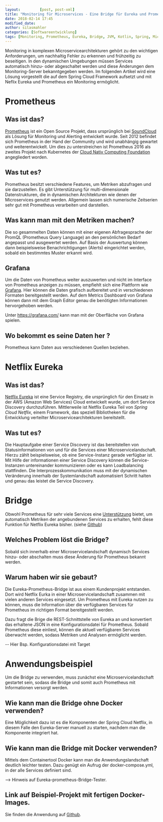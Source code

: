 ```yaml
---
layout:         [post, post-xml]              
title: "Monitoring für Microservices - Eine Bridge für Eureka und Prometheus"
date: 2018-02-14 17:45
modified_date:
author: silasmahler
categories: [Softwareentwicklung]
tags: [Monitoring, Prometheus, Eureka, Bridge, JVM, Kotlin, Spring, Microservices]
---
```


Monitoring in komplexen Microservicearchitekturen gehört zu den wichtigen Anforderungen, um nachhaltig  Fehler zu erkennen und frühzeitig zu beseitigen. In den dynamischen Umgebungen müssen Services automatisch hinzu- oder abgeschaltet werden und diese Änderungen dem Monitoring-Server bekanntgegeben werden. Im folgenden Artikel wird eine Lösung vorgestellt die auf dem Spring Cloud Framework aufsetzt und mit Neflix Eureka und Prometheus ein Monitoring ermöglicht.


# Prometheus

## Was ist das?
[Prometheus](https://www.prometheus.io/) ist ein Open Source Projekt, dass ursprünglich bei [SoundCloud](https://soundcloud.com/) als Lösung für Monitoring und Alerting entwickelt wurde. Seit 2012 befindet sich Prometheus in der Hand der Community und wird unabhängig gewartet und weiterentwickelt. Um dies zu unterstreichen ist Prometheus 2016 als zweites Projekt nach Kubernetes der [Cloud Nativ Computing Foundation](https://www.cncf.io/) angegliedert worden.

## Was tut es?

Prometheus besitzt verschiedene Features, um Metriken abzufragen und sie darzustellen. Es gibt Unterstützung für multi-dimensionale Datenstrukturen, die in dynamischen Architekturen wie denen der Microservices genutzt werden. Allgemein lassen sich numerische Zeitserien sehr gut mit Prometheus verarbeiten und darstellen.

## Was kann man mit den Metriken machen?

Die so gesammelten Daten können mit einer eigenen Abfragesprache der PromQL (Prometheus Query Language) an den persönlichen Bedarf angepasst und ausgewertet werden. Auf Basis der Auswertung können dann beispielsweise Benachrichtigungen (Alerts) eingerichtet werden, sobald ein bestimmtes Muster erkannt wird.

## Grafana

Um die Daten von Prometheus weiter auszuwerten und nicht im Interface von Prometheus anzeigen zu müssen, empfiehlt sich eine Plattform wie [Grafana](https://grafana.com/). Hier können die Daten grafisch aufbereitet und in verschiedenen Formaten bereitgestellt werden. Auf dem Metrics Dashboard von Grafana können dann mit dem Graph Editor genau die benötigten Informationen hervorgehoben werden.

Unter https://grafana.com/ kann man mit der Oberfläche von Grafana spielen.

## Wo bekommt es seine Daten her ? 
Prometheus kann Daten aus verschiedenen Quellen beziehen.


# Netflix Eureka

## Was ist das?

[Netflix Eureka](https://github.com/Netflix/eureka) ist eine Service Registry, die ursprünglich für den Einsatz in der AWS (Amazon Web Services) Cloud entwickelt wurde, um dort Service Discovery durchzuführen. Mittlerweile ist Netflix Eureka Teil von *Spring Cloud Netflix*, einem Framework, das speziell Bibliotheken für die Entwicklung verteilter Microservicearchitekturen bereitstellt.

## Was tut es?

Die Hauptaufgabe einer Service Discovery ist das bereitstellen von Statusinformationen von und für die Services einer Microservicelandschaft. Hierzu zählt beispielsweise, ob eine Service-Instanz gerade verfügbar ist. Mit Hilfe der informationen einer Service Discovery können die Service-Instanzen untereinander kommunizieren oder es kann Loadbalancing stattfinden.  Die Interprozesskommunikation muss mit der dynamischen Veränderung innerhalb der Systemlandschaft automatisiert Schritt halten und genau das leistet die Service Discovery.

## 

# Bridge

Obwohl Prometheus für sehr viele Services eine [Unterstützung](https://prometheus.io/docs/instrumenting/exporters/) bietet, um automatisch Metriken der angebundenen Services zu erhalten, fehlt diese Funktion für Netflix Eureka bisher. (siehe [Github](https://github.com/prometheus/prometheus/pull/3369 ))



## Welches Problem löst die Bridge? 

Sobald sich innerhalb einer Microservicelandschaft dynamisch Services hinzu- oder abschalten muss diese Änderung für Prometheus bekannt werden.

## Warum haben wir sie gebaut? 

Die Eureka-Prometheus-Bridge ist aus einem Kundenprojekt entstanden. Dort wird Netflix Eurka in einer Microservicelandschaft zusammen mit vielen anderen Services eingesetzt. Um Prometheus mit Eureka nutzen zu können, muss die Information über die verfügbaren Services für Prometheus im richtigen Format bereitgestellt werden.

Dazu fragt die Brige die REST-Schnittstelle von Eureka an und konvertiert das erhaltene JSON in eine Konfigurationsdatei für Prometheus. Sobald Prometheus diese einliest, können die aktuell verfügbaren Services überwacht werden, sodass Metriken und Analysen ermöglicht werden.

-- Hier Bsp. Konfigurationsdatei mit Target




# Anwendungsbeispiel
Um die Bridge zu verwenden, muss zunächst eine Microservicelandschaft gestartet sein, sodass die Bridge und somit auch Prometheus mit Informationen versorgt werden.

## Wie kann man die Bridge ohne Docker verwenden?

Eine Möglichkeit dazu ist es die Komponenten der Spring Cloud Netflix, in diesem Falle den Eureka-Server manuell zu starten, nachdem man die Komponente integriert hat.



## Wie kann man die Bridge mit Docker verwenden? 

Mittels dem Containertool Docker kann man die Anwendungslandschaft deutlich leichter testen. Dazu genügt ein Aufrug der docker-compose.yml, in der alle Services definiert sind.

--> Hinweis auf Eureka-prometheus-Bridge-Tester.

## Link auf Beispiel-Projekt mit fertigen Docker-Images.

Sie finden die Anwendung auf [Github](https://github.com/adessoAG/eureka-prometheus-bridge).

